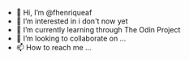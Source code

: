 - 👋 Hi, I’m @fhenriqueaf
- 👀 I’m interested in i don't now yet 
- 🌱 I’m currently learning through The Odin Project
- 💞️ I’m looking to collaborate on ...
- 📫 How to reach me ...

<!---
fhenriqueaf/fhenriqueaf is a ✨ special ✨ repository because its `README.md` (this file) appears on your GitHub profile.
You can click the Preview link to take a look at your changes.
--->
